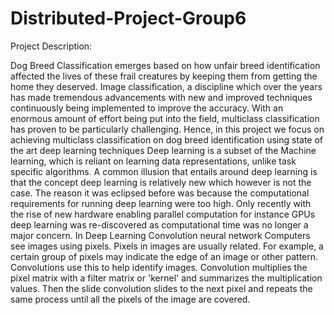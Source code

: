 # Distributed-Project-Group6

Project Description:

Dog Breed Classification emerges based on how unfair breed identification affected the lives of these frail creatures by keeping them from getting the home they deserved. Image classification, a discipline which over the years has made tremendous advancements with new and improved techniques continuously being implemented to improve the accuracy. With an enormous amount of effort being put into the field, multiclass classification has proven to be particularly challenging. Hence, in this project we focus on achieving multiclass classification on dog breed identification using state of the art deep learning techniques
Deep learning is a subset of the Machine learning, which is reliant on learning data representations, unlike task specific algorithms. A common illusion that entails around deep learning is that the concept deep learning is relatively new which however is not the case. The reason it was eclipsed before was because the computational requirements for running deep learning were too high. Only recently with the rise of new hardware enabling parallel computation for instance GPUs deep learning was re-discovered as computational time was no longer a major concern. In Deep Learning Convolution neural network Computers see images using pixels. Pixels in images are usually related. For example, a certain group of pixels may indicate the edge of an image or other pattern. Convolutions use this to help identify images. Convolution multiplies the pixel matrix with a filter matrix or 'kernel' and summarizes the multiplication values. Then the slide convolution slides to the next pixel and repeats the same process until all the pixels of the image are covered.

